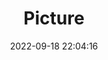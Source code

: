 ---
weight: 1
images:
- /images/edited/48.jpeg
title: Picture
date: 2022-09-18 22:04:16
tags: [luminarneo,work,ILCE-7M3,50.0,motorcycle,person]
---